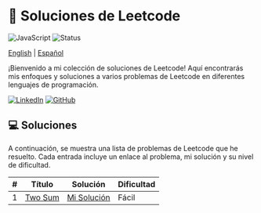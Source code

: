 # 🚀 Soluciones de Leetcode
![JavaScript](https://img.shields.io/badge/language-JavaScript-yellow)
![Status](https://img.shields.io/badge/status-active-brightgreen)

[English](./README.md) | [Español](./README-es.md)

¡Bienvenido a mi colección de soluciones de Leetcode! Aquí encontrarás mis enfoques y soluciones a varios problemas de Leetcode en diferentes lenguajes de programación.

[![LinkedIn](https://img.shields.io/badge/-LinkedIn-0077B5?logo=linkedin&logoColor=white)](https://www.linkedin.com/in/daniel-andres-paez-rojas)
[![GitHub](https://img.shields.io/badge/-GitHub-333333?logo=github&logoColor=white)](https://github.com/Daniel-Paez-Rojas)

## 💻 Soluciones

A continuación, se muestra una lista de problemas de Leetcode que he resuelto. Cada entrada incluye un enlace al problema, mi solución y su nivel de dificultad.

| #   | Título | Solución | Dificultad |
|-----|--------|----------|------------|
| 1   | [Two Sum](https://leetcode.com/problems/Two-Sum/) | [Mi Solución](./problems/1-Two-Sum.md) | Fácil |
